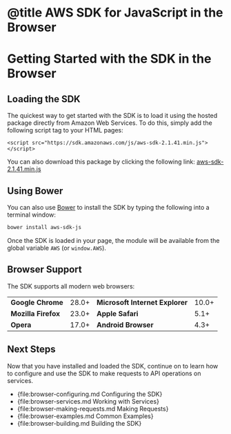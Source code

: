 # @title AWS SDK for JavaScript in the Browser

# Getting Started with the SDK in the Browser

## Loading the SDK

The quickest way to get started with the SDK is to load it using the hosted
package directly from Amazon Web Services. To do this, simply add the following
script tag to your HTML pages:

    <script src="https://sdk.amazonaws.com/js/aws-sdk-2.1.41.min.js"></script>

You can also download this package by clicking the following link:
[aws-sdk-2.1.41.min.js](https://sdk.amazonaws.com/js/aws-sdk-2.1.41.min.js)

## Using Bower

You can also use [Bower](http://bower.io/) to install the SDK by typing the
following into a terminal window:

```sh
bower install aws-sdk-js
```

Once the SDK is loaded in your page, the module will be available from
the global variable `AWS` (or `window.AWS`).

## Browser Support

The SDK supports all modern web browsers:

<table>
  <tr>
    <td><strong>Google Chrome</strong></td><td>28.0+</td>
    <td><strong>Microsoft Internet Explorer</strong></td><td>10.0+</td>
  </tr>
  <tr>
    <td><strong>Mozilla Firefox</strong></td><td>23.0+</td>
    <td><strong>Apple Safari</strong></td><td>5.1+</td>
  <tr>
    <td><strong>Opera</strong></td><td>17.0+</td>
    <td><strong>Android Browser</strong></td><td>4.3+</td>
  </tr>
</table>

## Next Steps

Now that you have installed and loaded the SDK, continue on to learn how to
configure and use the SDK to make requests to API operations on services.

* {file:browser-configuring.md Configuring the SDK}
* {file:browser-services.md Working with Services}
* {file:browser-making-requests.md Making Requests}
* {file:browser-examples.md Common Examples}
* {file:browser-building.md Building the SDK}
